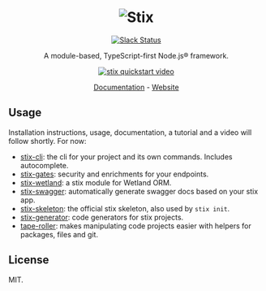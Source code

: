 
<div align="center">
  
  # ![Stix](./stix.svg)

  [![Slack Status](https://spoonx-slack.herokuapp.com/badge.svg)](https://spoonx-slack.herokuapp.com)

  A module-based, TypeScript-first Node.js® framework.

  <a href="https://www.youtube.com/watch?v=qcXWH_aBMkU"><img src="https://img.youtube.com/vi/qcXWH_aBMkU/0.jpg" alt="stix quickstart video"></a>
  
  [Documentation](https://stix.netlify.com/docs/next/the-basics/about-stix) - [Website](https://stix.netlify.com)
</div>

## Usage

Installation instructions, usage, documentation, a tutorial and a video will follow shortly. For now:

- [stix-cli](https://github.com/SpoonX/stix-cli): the cli for your project and its own commands. Includes autocomplete.
- [stix-gates](https://github.com/SpoonX/stix-gates): security and enrichments for your endpoints.
- [stix-wetland](https://github.com/SpoonX/stix-wetland): a stix module for Wetland ORM.
- [stix-swagger](https://github.com/SpoonX/stix-swagger): automatically generate swagger docs based on your stix app.
- [stix-skeleton](https://github.com/SpoonX/stix-skeleton): the official stix skeleton, also used by `stix init`.
- [stix-generator](https://github.com/SpoonX/stix-generator): code generators for stix projects.
- [tape-roller](https://github.com/SpoonX/tape-roller): makes manipulating code projects easier with helpers for packages, files and git.

## License

MIT.
